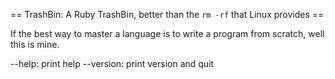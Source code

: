 == TrashBin: A Ruby TrashBin, better than the `rm -rf` that Linux provides ==

If the best way to master a language is to write a program from scratch, well this is mine.

--help: print help
--version: print version and quit
